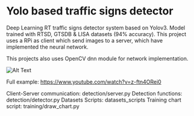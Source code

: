 # Yolo based traffic signs detector
Deep Learning RT traffic signs detector system based on Yolov3. Model trained with RTSD, GTSDB & LISA datasets (94% accuracy). This project uses a RPi as client which send images to a server, which have implemented the neural network.

This projects also uses OpenCV dnn module for network implementation.

![Alt Text](https://media.giphy.com/media/vFKqnCdLPNOKc/giphy.gif)




Full example:
https://www.youtube.com/watch?v=z-ftn4ORei0




Client-Server communication: detection/server.py
Detection functions: detection/detector.py
Datasets Scripts: datasets_scripts
Training chart script: training/draw_chart.py
